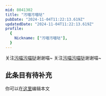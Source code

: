 ```yaml
---
mid: 8041302
title: "污喵污喵哒"
pubDate: "2024-11-04T11:22:13.619Z"
updatedDate: "2024-11-04T11:22:13.619Z"
profile:
  {
    Nickname: ["污喵污喵哒"],
  }
---
```


关注[污喵污喵哒](https://space.bilibili.com/8041302)谢谢喵~ 关注[污喵污喵哒](https://space.bilibili.com/8041302)谢谢喵~

## 此条目有待补充
你可以在[这里](https://github.com/Yuhanawa/VTuber.ICU-Content/edit/master/v/污喵污喵哒/index.md)编辑本文
